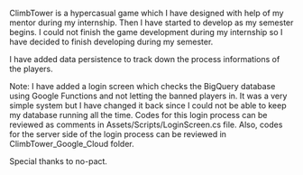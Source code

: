 ClimbTower is a hypercasual game which I have designed with help of my mentor during my internship.
Then I have started to develop as my semester begins. I could not finish the game development during my internship
so I have decided to finish developing during my semester.

I have added data persistence to track down the process informations of the players.

Note: I have added a login screen which checks the BigQuery database using Google Functions and not letting the banned players in.
      It was a very simple system but I have changed it back since I could not be able to keep my database running all the time.
      Codes for this login process can be reviewed as comments in Assets/Scripts/LoginScreen.cs file.
      Also, codes for the server side of the login process can be reviewed in ClimbTower_Google_Cloud folder.
      
Special thanks to no-pact.
